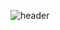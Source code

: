 ![header](https://capsule-render.vercel.app/api?type=wave&color=auto&height=110&section=header&text=Hello%20Everyone&fontSize=45)
